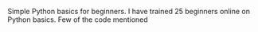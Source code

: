 Simple Python basics for beginners. I have trained 25 beginners online on Python basics. Few of the code mentioned
